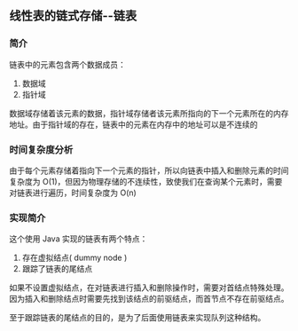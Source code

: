 ## 线性表的链式存储--链表

### 简介

链表中的元素包含两个数据成员：
1. 数据域
2. 指针域

数据域存储着该元素的数据，指针域存储者该元素所指向的下一个元素所在的内存地址。由于指针域的存在，链表中的元素在内存中的地址可以是不连续的

### 时间复杂度分析

由于每个元素存储着指向下一个元素的指针，所以向链表中插入和删除元素的时间复杂度为 O(1)，但因为物理存储的不连续性，致使我们在查询某个元素时，需要对链表进行遍历，时间复杂度为 O(n)

### 实现简介

这个使用 Java 实现的链表有两个特点：

1. 存在虚拟结点( dummy node )
2. 跟踪了链表的尾结点

如果不设置虚拟结点，在对链表进行插入和删除操作时，需要对首结点特殊处理。因为插入和删除结点时需要先找到该结点的前驱结点，而首节点不存在前驱结点。

至于跟踪链表的尾结点的目的，是为了后面使用链表来实现队列这种结构。